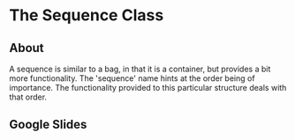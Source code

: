 # The Sequence Class

## About

A sequence is similar to a bag, in that it is a container, but provides a bit
more functionality. The 'sequence' name hints at the order being of importance.
The functionality provided to this particular structure deals with that order.

## Google Slides

<coming soon>
